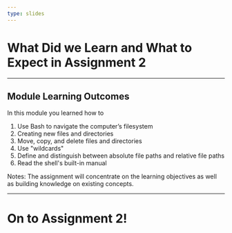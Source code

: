 ```yaml
---
type: slides
---
```


# What Did we Learn and What to Expect in Assignment 2

---

## Module Learning Outcomes

In this module you learned how to

1. Use Bash to navigate the computer’s filesystem
2. Creating new files and directories
3. Move, copy, and delete files and directories
4. Use "wildcards"
5. Define and distinguish between absolute file paths and relative file paths
6. Read the shell's built-in manual

Notes:
The assignment will concentrate on the learning objectives as well as building knowledge on existing concepts.

---

# On to Assignment 2!
